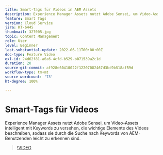 ```yaml
---
title: Smart-Tags für Videos in AEM Assets
description: Experience Manager Assets nutzt Adobe Sensei, um Video-Assets intelligent mit Keywords zu versehen, die wichtige Elemente des Videos beschreiben, sodass sie durch die Suche nach Keywords von AEM-Benutzenden leicht zu erkennen sind.
feature: Smart Tags
version: Cloud Service
jira: KT-6445
thumbnail: 327005.jpg
topic: Content Management
role: User
level: Beginner
last-substantial-update: 2022-06-11T00:00:00Z
doc-type: Feature Video
exl-id: 24d62f81-a6a6-4cfd-b529-b071539a2c1d
duration: 20
source-git-commit: af928e60410022f12207082467d3bd9b818af59d
workflow-type: tm+mt
source-wordcount: '73'
ht-degree: 100%

---
```


# Smart-Tags für Videos

Experience Manager Assets nutzt Adobe Sensei, um Video-Assets intelligent mit Keywords zu versehen, die wichtige Elemente des Videos beschreiben, sodass sie durch die Suche nach Keywords von AEM-Benutzenden leicht zu erkennen sind.

>[!VIDEO](https://video.tv.adobe.com/v/327005?quality=12&learn=on)

